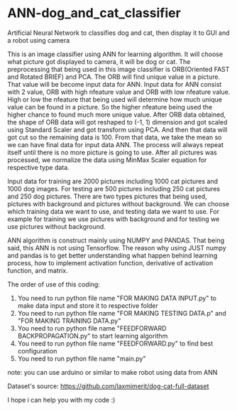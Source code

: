 # ANN-dog_and_cat_classifier
Artificial Neural Network to classifies dog and cat, then display it to GUI and a robot using camera

This is an image classifier using ANN for learning algorithm. It will choose what picture got displayed to camera, it will be dog or cat.
The preprocessing that being used in this image classifier is ORB(Oriented FAST and Rotated BRIEF) and PCA. The ORB will find unique value in a picture. That value will be become input data for ANN. Input data for ANN consist with 2 value, ORB with high nfeature value and ORB with low nfeature value. High or low the nfeature that being used will determine how much unique value can be found in a picture. So the higher nfeature being used the higher chance to found much more unique value. After ORB data obtained, the shape of ORB data will got reshaped to (-1, 1) dimension and got scaled using Standard Scaler and got transform using PCA. And then that data will got cut so the remaining data is 100. From that data, we take the mean so we can have final data for input data ANN. The process will always repeat itself until there is no more picture is going to use. After all pictures was processed, we normalize the data using MinMax Scaler equation for respective type data.

Input data for training are 2000 pictures including 1000 cat pictures and 1000 dog images. For testing are 500 pictures including 250 cat pictures and 250 dog pictures. There are two types pictures that being used, pictures with background and pictures without background. We can choose which training data we want to use, and testing data we want to use. For example for training we use pictures with background and for testing we use pictures without background.

ANN algorithm is construct mainly using NUMPY and PANDAS. That being said, this ANN is not using Tensorflow. The reason why using JUST numpy and pandas is to get better understanding what happen behind learning process, how to implement activation function, derivative of activation function, and matrix.

The order of use of this coding:
1. You need to run python file name "FOR MAKING DATA INPUT.py" to make data input and store it to respective folder
2. You need to run python file name "FOR MAKING TESTING DATA.p" and "FOR MAKING TRAINING DATA.py"
3. You need to run python file name "FEEDFORWARD BACKPROPAGATION.py" to start learning algorithm
4. You need to run python file name "FEEDFORWARD.py" to find best configuration
5. You need to run python file name "main.py"

note:
you can use arduino or similar to make robot using data from ANN

Dataset's source: https://github.com/laxmimerit/dog-cat-full-dataset

I hope i can help you with my code :)
